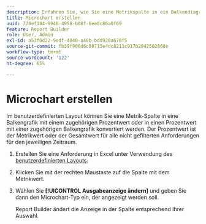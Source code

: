 ```yaml
---
description: Erfahren Sie, wie Sie eine Metrikspalte in ein Balkendiagramm mit einem entsprechenden Prozentwert oder einen Prozentwert mit einem entsprechenden Balkendiagramm ändern.
title: Microchart erstellen
uuid: 778ef184-9946-4958-b08f-6ee8c86a0f69
feature: Report Builder
role: User, Admin
exl-id: a53f0d22-9edf-4040-a40b-bdd920a670f5
source-git-commit: fb39f906d6c08713e4dc8211c917b2942502868e
workflow-type: tm+mt
source-wordcount: '122'
ht-degree: 65%

---
```


# Microchart erstellen

Im benutzerdefinierten Layout können Sie eine Metrik-Spalte in eine Balkengrafik mit einem zugehörigen Prozentwert oder in einen Prozentwert mit einer zugehörigen Balkengrafik konvertiert werden. Der Prozentwert ist der Metrikwert oder der Gesamtwert für alle nicht gefilterten Anforderungen für den jeweiligen Zeitraum.

1. Erstellen Sie eine Anforderung in Excel unter Verwendung des [benutzerdefinierten Layouts](/help/analyze/report-builder/layout/configure-the-custom-layout.md).
1. Klicken Sie mit der rechten Maustaste auf die Spalte mit dem Metrikwert.
1. Wählen Sie **[!UICONTROL Ausgabeanzeige ändern]** und geben Sie dann den Microchart-Typ ein, der angezeigt werden soll.

   Report Builder ändert die Anzeige in der Spalte entsprechend Ihrer Auswahl.
